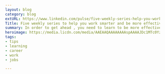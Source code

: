 ```yaml
---
layout: blog
category: blog
extURL: https://www.linkedin.com/pulse/five-weekly-series-help-you-work-smarter-more-your-ray-villalobos/
Title: Five weekly series to help you work smarter and be more effective in your career
summary: In order to get ahead , you need to learn to be more effective at work. Every week, these great authors give you quick, 10 minute tips to help you train your staff, understand business finance, learn to develop and manage yourself, build better work relationships and learn marketing tips to make your promotion efforts more effective.
heroimage: https://media.licdn.com/media/AAEAAQAAAAAAAAspAAAAJDc1MTc0YzkxLWI3NTEtNGNjZS04MWI1LWM4MDRkZjI4MTM5YQ.jpg
tags:
- tips
- learning
- career
- work
- jobs

---
```

